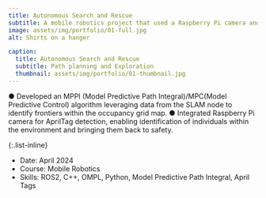 ```yaml
---
title: Autonomous Search and Rescue
subtitle: A mobile robotics project that used a Raspberry Pi camera and TurtleBot 3 on ROS2 to conduct autonomous search and rescue missions
image: assets/img/portfolio/01-full.jpg
alt: Shirts on a hanger

caption:
  title: Autonomous Search and Rescue
  subtitle: Path planning and Exploration
  thumbnail: assets/img/portfolio/01-thumbnail.jpg
---
```

● Developed an MPPI (Model Predictive Path Integral)/MPC(Model Predictive Control) algorithm leveraging
data from the SLAM node to identify frontiers within the occupancy grid map.
● Integrated Raspberry Pi camera for AprilTag detection, enabling identification of individuals within the
environment and bringing them back to safety.

{:.list-inline}
- Date: April 2024
- Course: Mobile Robotics
- Skills: ROS2, C++, OMPL, Python, Model Predictive Path Integral, April Tags


